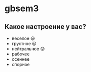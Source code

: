 # gbsem3

## Какое настроение у вас?
* веселое :smiley:
* грустное :unamused:
* нейтральное :worried:
* рабочее 
* осеннее
* спорное
